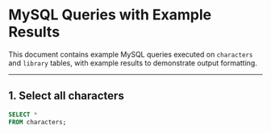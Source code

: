 # MySQL Queries with Example Results

This document contains example MySQL queries executed on `characters` and `library` tables, with example results to demonstrate output formatting.

---

## 1. Select all characters
```sql
SELECT *
FROM characters;
